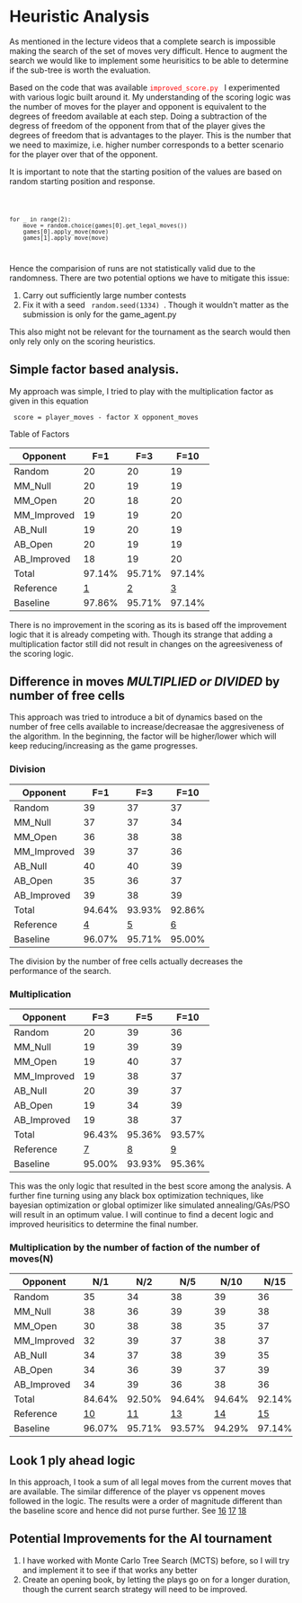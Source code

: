 # Heuristic Analysis

As mentioned in the lecture videos that a complete search is impossible making the search of the set of moves very difficult.
Hence to augment the search we would like to implement some heurisitics to be able to determine if the sub-tree is worth the
evaluation.
 
Based on the code that was available <code><span style="color:red">improved_score.py </span></code> I experimented with various 
logic built around it. My understanding of the scoring logic was the number of moves for the player and opponent  is equivalent
to the degrees of freedom available at each step. Doing a subtraction of the degress of freedom of the opponent from that of the
player gives the degrees of freedom that is advantages to the player. This is the number that we need to maximize, i.e. higher 
number corresponds to a better scenario for the player over that of the opponent. 

It is important to note that the starting position of the values are based on random starting position and response. 

<code>

    for _ in range(2):
        move = random.choice(games[0].get_legal_moves())
        games[0].apply_move(move)
        games[1].apply_move(move)
</code>

Hence the comparision of runs are not statistically valid due to the randomness. There are two potential options we have 
to mitigate this issue:
1. Carry out sufficiently large number contests
2. Fix it with a seed <code> random.seed(1334) </code>. Though it wouldn't matter as the submission is only for the game_agent.py 

This also might not be relevant for the tournament as the search would then only rely only on the scoring heuristics. 

## Simple factor based analysis. 

My approach was simple, I tried to play with the multiplication factor as given in this equation

<code> score = player_moves - <bold>factor</bold> X opponent_moves </code>

Table of Factors

| Opponent    | F=1                                                            | F=3                                                            | F=10                                                           |
|-------------|----------------------------------------------------------------|----------------------------------------------------------------|----------------------------------------------------------------|
| Random      | 20                                                             | 20                                                             | 19                                                             |
| MM_Null     | 20                                                             | 19                                                             | 19                                                             |
| MM_Open     | 20                                                             | 18                                                             | 20                                                             |
| MM_Improved | 19                                                             | 19                                                             | 20                                                             |
| AB_Null     | 19                                                             | 20                                                             | 19                                                             |
| AB_Open     | 20                                                             | 19                                                             | 19                                                             |
| AB_Improved | 18                                                             | 19                                                             | 20                                                             |
| Total       | 97.14%                                                         | 95.71%                                                         | 97.14%                                                         |
| Reference   | [1](https://gist.github.com/setuc/882a2e22ef43215a4103b866525a1ae9) | [2](https://gist.github.com/setuc/c0560d1b3dffca3b652b2f329568176c) | [3](https://gist.github.com/setuc/1d7570d7546735769cf0669664810edb) |
| Baseline    | 97.86%                                                         | 95.71%                                                         | 97.14%                                                         |

There is no improvement in the scoring as its is based off the improvement logic that it is already competing with. Though its 
strange that adding a multiplication factor still did not result in changes on the agreesiveness of the scoring logic. 

## Difference in moves *MULTIPLIED or DIVIDED* by number of free cells

This approach was tried to introduce a bit of dynamics based on the number of free cells available to increase/decreasae
the aggresiveness of the algorithm. In the beginning, the factor will be higher/lower which will keep reducing/increasing 
as the game progresses.  

### Division

| Opponent    | F=1                                                            | F=3                                                            | F=10                                                           |
|-------------|----------------------------------------------------------------|----------------------------------------------------------------|----------------------------------------------------------------|
| Random      | 39                                                             | 37                                                             | 37                                                             |
| MM_Null     | 37                                                             | 37                                                             | 34                                                             |
| MM_Open     | 36                                                             | 38                                                             | 38                                                             |
| MM_Improved | 39                                                             | 37                                                             | 36                                                             |
| AB_Null     | 40                                                             | 40                                                             | 39                                                             |
| AB_Open     | 35                                                             | 36                                                             | 37                                                             |
| AB_Improved | 39                                                             | 38                                                             | 39                                                             |
| Total       | 94.64%                                                         | 93.93%                                                         | 92.86%                                                         |
| Reference   | [4](https://gist.github.com/setuc/c9e443afb67e4dc3bda0055785d35ed3) | [5](https://gist.github.com/setuc/5b3151b458a90cb9fc7ccb6fcb576423) | [6](https://gist.github.com/setuc/cae5b6b4b25df67227f7413ad7438b2c) |
| Baseline    | 96.07%                                                         | 95.71%                                                         | 95.00%                                                         |

The division by the number of free cells actually decreases the performance of the search. 

### Multiplication

| Opponent    | F=3                                                            | F=5                                                            | F=10                                                           |
|-------------|----------------------------------------------------------------|----------------------------------------------------------------|----------------------------------------------------------------|
| Random      | 20                                                             | 39                                                             | 36                                                             |
| MM_Null     | 19                                                             | 39                                                             | 39                                                             |
| MM_Open     | 19                                                             | 40                                                             | 37                                                             |
| MM_Improved | 19                                                             | 38                                                             | 37                                                             |
| AB_Null     | 20                                                             | 39                                                             | 37                                                             |
| AB_Open     | 19                                                             | 34                                                             | 39                                                             |
| AB_Improved | 19                                                             | 38                                                             | 37                                                             |
| Total       | 96.43%                                                         | 95.36%                                                         | 93.57%                                                         |
| Reference   | [7](https://gist.github.com/setuc/11afc1db538a3e641a2dbb047a107e23) | [8](https://gist.github.com/setuc/43d0d789668f137c8e1128d2391a2e6e) | [9](https://gist.github.com/setuc/396391e4ecf68097cdd23310f8c66d01) |
| Baseline    | 95.00%                                                         | 93.93%                                                         | 95.36%                                                         |

This was the only logic that resulted in the best score among the analysis. A further fine turning using any black box 
optimization techniques, like bayesian optimization or global optimizer like simulated annealing/GAs/PSO will result in 
an optimum value. I will continue to find a decent logic and improved heurisitics to determine the final number. 

### Multiplication by the number of faction of the number of moves(N)

| Opponent    | N/1                                                              | N/2                                                              | N/5                                                              | N/10                                                             | N/15                                                             |
|-------------|------------------------------------------------------------------|------------------------------------------------------------------|------------------------------------------------------------------|------------------------------------------------------------------|------------------------------------------------------------------|
| Random      | 35                                                               | 34                                                               | 38                                                               | 39                                                               | 36                                                               |
| MM_Null     | 38                                                               | 36                                                               | 39                                                               | 39                                                               | 38                                                               |
| MM_Open     | 30                                                               | 38                                                               | 38                                                               | 35                                                               | 37                                                               |
| MM_Improved | 32                                                               | 39                                                               | 37                                                               | 38                                                               | 37                                                               |
| AB_Null     | 34                                                               | 37                                                               | 38                                                               | 39                                                               | 35                                                               |
| AB_Open     | 34                                                               | 36                                                               | 39                                                               | 37                                                               | 39                                                               |
| AB_Improved | 34                                                               | 39                                                               | 36                                                               | 38                                                               | 36                                                               |
| Total       | 84.64%                                                           | 92.50%                                                           | 94.64%                                                           | 94.64%                                                           | 92.14%                                                           |
| Reference   | [10](https://gist.github.com/setuc/5f500bcaa844a3664ae394d194145dd7) | [11](https://gist.github.com/setuc/1ba6549a613732420a09e6f5803dd0ba) | [13](https://gist.github.com/setuc/41fb5c236b78fdb1cad04ecbd7e9a5da) | [14](https://gist.github.com/setuc/78046712e1dd7c0f6f62935b1d2d2fdf) | [15](https://gist.github.com/setuc/08dce9f61216dc1a0d628718595debf7) |
| Baseline    | 96.07%                                                           | 95.71%                                                           | 93.57%                                                           | 94.29%                                                           | 97.14%                                                           |

## Look 1 ply ahead logic
In this approach, I took a sum of all legal moves from the current moves that are available. The similar difference of 
the player vs oppenent moves followed in the logic. The results were a order of magnitude different than the baseline
score and hence did not purse further. See [16](https://gist.github.com/setuc/3c84e8fc6a2b43a25a563c4fe9e80c75) [17](https://gist.github.com/setuc/f90df3e0f2e5e536ea4dcd5f08568ad2) [18](https://gist.github.com/setuc/24a1c4c2d61576a533d94cfb9814b5b8)


## Potential Improvements for the AI tournament
1. I have worked with Monte Carlo Tree Search (MCTS) before, so I will try and implement it to see if that works any better
2. Create an opening book, by letting the plays go on for a longer duration, though the current search strategy will need
to be improved. 
